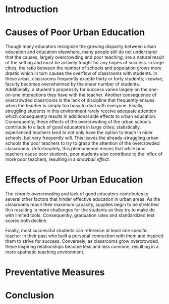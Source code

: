 # Introduction
# Causes of Poor Urban Education
Though many educators recognize the growing disparity between urban education and education elsewhere, many people still do not understand that the causes, largely overcrowding and poor teaching, are a natural result of the setting and must be actively fought for any hopes of success. 
In large cities, the ratio between the number of schools and population grows more drastic which in turn causes the overflow of classrooms with students. In these areas, classrooms frequently excede thirty or forty students; likewise, faculty becomes overwhelmed by the sheer number of students. Additionally, a student's propensity for success varies largely on the one-on-one interactions they have with the teacher. Another consequence of overcrowded classrooms is the lack of discipline that frequently ensues when the teacher is simply too busy to deal with everyone. Finally, struggling students in this environment rarely receive adequate attention which consequently results in additional side effects to urban education.
Consequently, these effects of the overcrowding of the urban schools contribute to a lack of good educators in large cities; statistically, experienced teachers tend to not only have the option to teach in nicer schools, but very frequently will. This leaves the already-struggling urban schools the poor teachers to try to grasp the attention of the overcrowded classrooms. Unfortunately, this phenomenon means that while poor teachers cause poor students, poor students also contribute to the influx of more poor teachers, resulting in a *snowball effect.* 

# Effects of Poor Urban Education 
The *chronic overcrowding* and lack of good educators contributes to several other factors that hinder effective education in urban areas. As the classrooms reach their maximum capacity, supplies begin to be stretched thin resulting in more challenges for the students as they try to make do with limited tools. Consequently, graduation rates and standardized test scores both decline. 

Finally, most successful students can reference at least one specific teacher in their past who built a personal connection with them and inspired them to strive for success. Conversely, as classrooms grow overcrowded, these inspiring relationships become less and less common, resulting in a more apathetic teaching environment.

# Preventative Measures
# Conclusion
